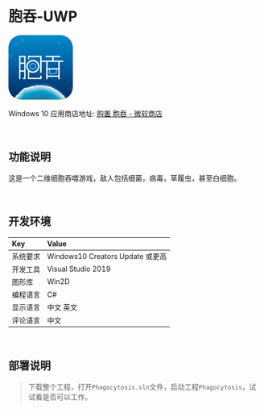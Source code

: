 # 胞吞-UWP

![](ScreenShot/logo.png)

 
 Windows 10 应用商店地址: 
[购置 胞吞 - 微软商店](https://www.microsoft.com/store/productId/9PB1Q6NPWD1V)   


<br/>

## 功能说明

这是一个二维细胞吞噬游戏，敌人包括细菌，病毒，草履虫，甚至白细胞。


<br/>

## 开发环境

|Key|Value|
|:-|:-|
|系统要求| Windows10 Creators Update 或更高|
|开发工具|Visual Studio 2019|
|图形库|Win2D|
|编程语言|C#|
|显示语言|中文 英文|
|评论语言|中文|


<br/>

## 部署说明

> 下载整个工程，打开`Phagocytosis.sln`文件，启动工程`Phagocytosis`，试试看是否可以工作。